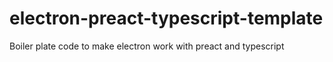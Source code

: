 # electron-preact-typescript-template
Boiler plate code to make electron work with preact and typescript
